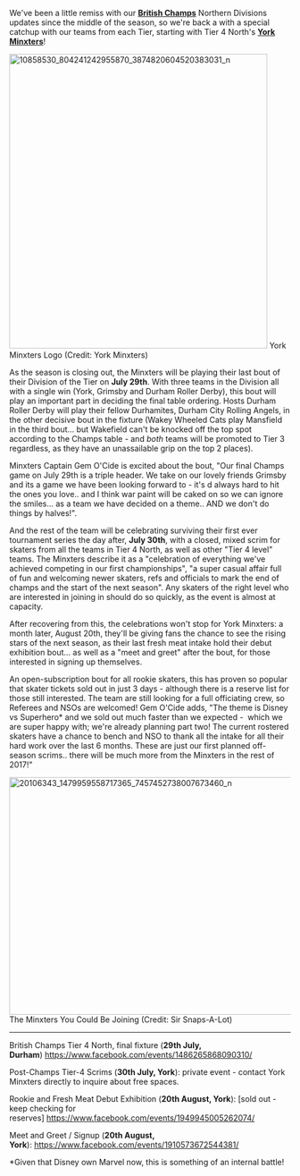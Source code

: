 <html><body><p>We've been a little remiss with our <a href="https://www.britishchamps.com"><strong>British Champs</strong></a> Northern Divisions updates since the middle of the season, so we're back a with a special catchup with our teams from each Tier, starting with Tier 4 North's <a href="https://www.facebook.com/yorkrollerderby/"><strong>York Minxters</strong></a>!

<img class="alignnone size-full wp-image-22663" src="/2017/07/10858530_804241242955870_3874820604520383031_n.jpg" alt="10858530_804241242955870_3874820604520383031_n" width="462" height="527"> York Minxters Logo (Credit: York Minxters)

As the season is closing out, the Minxters will be playing their last bout of their Division of the Tier on <strong>July 29th</strong>. With three teams in the Division all with a single win (York, Grimsby and Durham Roller Derby), this bout will play an important part in deciding the final table ordering. Hosts Durham Roller Derby will play their fellow Durhamites, Durham City Rolling Angels, in the other decisive bout in the fixture (Wakey Wheeled Cats play Mansfield in the third bout... but Wakefield can't be knocked off the top spot according to the Champs table - and <em>both</em> teams will be promoted to Tier 3 regardless, as they have an unassailable grip on the top 2 places).

Minxters Captain Gem O'Cide is excited about the bout, "Our final Champs game on July 29th is a triple header. We take on our lovely friends Grimsby and its a game we have been looking forward to - it's d always hard to hit the ones you love.. and I think war paint will be caked on so we can ignore the smiles... as a team we have decided on a theme.. AND we don't do things by halves!".

And the rest of the team will be celebrating surviving their first ever tournament series the day after, <strong>July 30th</strong>, with a closed, mixed scrim for skaters from all the teams in Tier 4 North, as well as other "Tier 4 level" teams.
The Minxters describe it as a "celebration of everything we've achieved competing in our first championships", "a super casual affair full of fun and welcoming newer skaters, refs and officials to mark the end of champs and the start of the next season".
Any skaters of the right level who are interested in joining in should do so quickly, as the event is almost at capacity.

After recovering from this, the celebrations won't stop for York Minxters: a month later, August 20th, they'll be giving fans the chance to see the rising stars of the next season, as their last fresh meat intake hold their debut exhibition bout... as well as a "meet and greet" after the bout, for those interested in signing up themselves.

An open-subscription bout for all rookie skaters, this has proven so popular that skater tickets sold out in just 3 days - although there is a reserve list for those still interested. The team are still looking for a full officiating crew, so Referees and NSOs are welcomed!
Gem O'Cide adds, "The theme is Disney vs Superhero* and we sold out much faster than we expected -  which we are super happy with; we're already planning part two! The current rostered skaters have a chance to bench and NSO to thank all the intake for all their hard work over the last 6 months.
These are just our first planned off-season scrims.. there will be much more from the Minxters in the rest of 2017!"

<img class="alignnone size-full wp-image-22681" src="/2017/07/20106343_1479959558717365_7457452738007673460_n.jpg" alt="20106343_1479959558717365_7457452738007673460_n" width="960" height="425"> The Minxters You Could Be Joining (Credit: Sir Snaps-A-Lot)

</p><hr>

British Champs Tier 4 North, final fixture (<strong>29th July, Durham</strong>) <a href="https://www.facebook.com/events/1486265868090310/?ti=as&amp;__mref=mb" target="_blank" rel="noopener">https://www.facebook.com/events/1486265868090310/</a>

Post-Champs Tier-4 Scrims (<strong>30th July, York</strong>): private event - contact York Minxters directly to inquire about free spaces.

Rookie and Fresh Meat Debut Exhibition (<strong>20th August, York</strong>): [sold out - keep checking for reserves] <a href="https://www.facebook.com/events/1949945005262074/?ti=cl&amp;__mref=mb" target="_blank" rel="noopener">https://www.facebook.com/events/1949945005262074/</a>

Meet and Greet / Signup (<strong>20th August, York</strong>): <a href="https://www.facebook.com/events/1910573672544381/">https://www.facebook.com/events/1910573672544381/</a>

*Given that Disney own Marvel now, this is something of an internal battle!</body></html>
